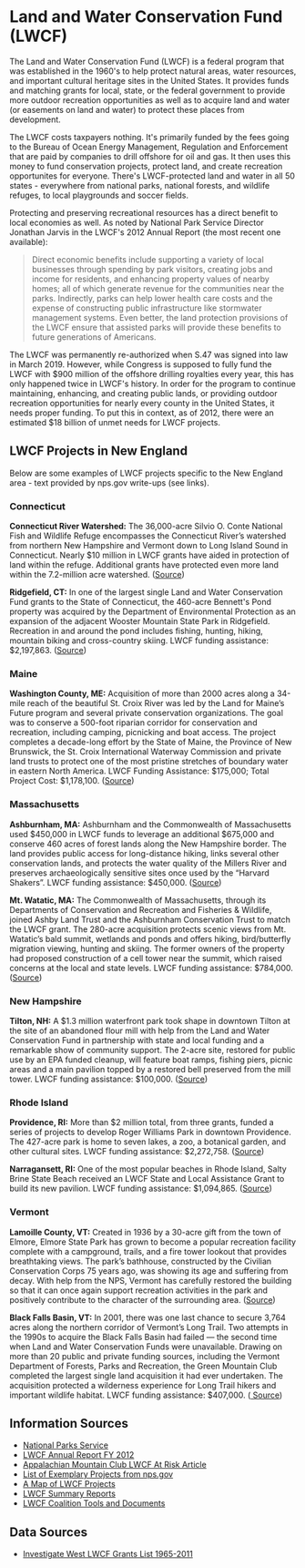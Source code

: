 # Land and Water Conservation Fund (LWCF)

The Land and Water Conservation Fund (LWCF) is a federal program that was established in the 1960's to help protect natural areas, water resources, and important cultural heritage sites in the United States. It provides funds and matching grants for local, state, or the federal government to provide more outdoor recreation opportunities as well as to acquire land and water (or easements on land and water) to protect these places from development.

The LWCF costs taxpayers nothing. It's primarily funded by the fees going to the Bureau of Ocean Energy Management, Regulation and Enforcement that are paid by companies to drill offshore for oil and gas. It then uses this money to fund conservation projects, protect land, and create recreation opportunites for everyone. There's LWCF-protected land and water in all 50 states - everywhere from national parks, national forests, and wildlife refuges, to local playgrounds and soccer fields.

Protecting and preserving recreational resources has a direct benefit to local economies as well. As noted by National Park Service Director Jonathan Jarvis in the LWCF's 2012 Annual Report (the most recent one available):

> Direct economic benefits include supporting a variety of local businesses through spending by park visitors, creating jobs and income for residents, and enhancing property values of nearby homes; all of which generate revenue for the communities near the parks. Indirectly, parks can help lower health care costs and the expense of constructing public infrastructure like stormwater management systems. Even better, the land protection provisions of the LWCF ensure that assisted parks will provide these benefits to future generations of Americans.

<!--
> More American jobs depend on trail sports (768,000) than there are lawyers (728,200) in the U.S. ([LWCF 2012 Annual Report](https://www.nps.gov/subjects/lwcf/upload/LWCF-Annual-Report-2012.pdf))
-->
The LWCF was permanently re-authorized when S.47 was signed into law in March 2019. However, while Congress is supposed to fully fund the LWCF with $900 million of the offshore drilling royalties every year, this has only happened twice in LWCF's history. In order for the program to continue maintaining, enhancing, and creating public lands, or providing outdoor recreation opportunities for nearly every county in the United States, it needs proper funding. To put this in context, as of 2012, there were an estimated $18 billion of unmet needs for LWCF projects.

## LWCF Projects in New England

Below are some examples of LWCF projects specific to the New England area - text provided by nps.gov write-ups (see links).

### Connecticut

**Connecticut River Watershed:** The 36,000-acre Silvio O. Conte National Fish and Wildlife Refuge encompasses the Connecticut River’s watershed from northern New Hampshire and Vermont down to Long Island Sound in Connecticut. Nearly $10 million in LWCF grants have aided in protection of land within the refuge. Additional grants have protected even more land within the 7.2-million acre watershed. (<a href="https://www.outdoors.org/articles/amc-outdoors/this-land-is-your-land" target="_blank">Source</a>)

**Ridgefield, CT:** In one of the largest single Land and Water Conservation Fund grants to the State of Connecticut, the 460-acre Bennett's Pond property was acquired by the Department of Environmental Protection as an expansion of the adjacent Wooster Mountain State Park in Ridgefield. Recreation in and around the pond includes fishing, hunting, hiking, mountain biking and cross-country skiing. LWCF funding assistance: $2,197,863. (<a href="https://www.nps.gov/subjects/lwcf/upload/LWCF_CT.pdf" target="_blank">Source</a>)

### Maine

**Washington County, ME:** Acquisition of more than 2000 acres along a 34-mile reach of the beautiful St. Croix River was led by the Land for Maine’s Future program and several private conservation organizations. The goal was to conserve a 500-foot riparian corridor for conservation and recreation, including camping, picnicking and boat access. The project completes a decade-long effort by the State of Maine, the Province of New Brunswick, the St. Croix International Waterway Commission and private land trusts to protect one of the most pristine stretches of boundary water in eastern North America. LWCF Funding Assistance: $175,000; Total Project Cost: $1,178,100. (<a href="https://www.nps.gov/subjects/lwcf/upload/LWCF_ME.pdf" target="_blank">Source</a>)

### Massachusetts

**Ashburnham, MA:** Ashburnham and the Commonwealth of Massachusetts used $450,000 in LWCF funds to leverage an additional $675,000 and conserve 460 acres of forest lands along the New Hampshire border. The land provides public access for long-distance hiking, links several other conservation lands, and protects the water quality of the Millers River and preserves archaeologically sensitive sites once used by the “Harvard Shakers”. LWCF funding assistance: $450,000. (<a href="https://www.nps.gov/subjects/lwcf/upload/LWCF_MA.pdf" target="_blank">Source</a>)

**Mt. Watatic, MA:** The Commonwealth of Massachusetts, through its Departments of Conservation and Recreation and Fisheries & Wildlife, joined Ashby Land Trust and the Ashburnham Conservation Trust to match the LWCF grant. The 280-acre acquisition protects scenic views from Mt. Watatic’s bald summit, wetlands and ponds and offers hiking, bird/butterfly migration viewing, hunting and skiing. The former owners of the property had proposed construction of a cell tower near the summit, which raised concerns at the local and state levels. LWCF funding assistance: $784,000. (<a href="https://www.nps.gov/subjects/lwcf/upload/LWCF_MA.pdf" target="_blank">Source</a>)

### New Hampshire

**Tilton, NH:** A $1.3 million waterfront park took shape in downtown Tilton at the site of an abandoned flour mill with help from the Land and Water Conservation Fund in partnership with state and local funding and a remarkable show of community support. The 2-acre site, restored for public use by an EPA funded cleanup, will feature boat ramps, fishing piers, picnic areas and a main pavilion topped by a restored bell preserved from the mill tower. LWCF funding assistance: $100,000. (<a href="https://www.nps.gov/subjects/lwcf/upload/LWCF_NH.pdf" target="_blank">Source</a>)


### Rhode Island

**Providence, RI:** More than $2 million total, from three grants, funded a series of projects to develop Roger Williams Park in downtown Providence. The 427-acre park is home to seven lakes, a zoo, a botanical garden, and other cultural sites. LWCF funding assistance: $2,272,758. (<a href="https://www.outdoors.org/articles/amc-outdoors/this-land-is-your-land" target="_blank">Source</a>)

**Narragansett, RI:** One of the most popular beaches in Rhode Island, Salty Brine State Beach received an LWCF State and Local Assistance Grant to build its new pavilion. LWCF funding assistance: $1,094,865. (<a href="https://static1.squarespace.com/static/58a60299ff7c508c3c05f2e1/t/5908c743e3df284d84bec1c7/1493747550938/LWCF_50thAnniversaryReport_FINAL.pdf" target="_blank">Source</a>)

### Vermont

**Lamoille County, VT:** Created in 1936 by a 30-acre gift from the town of Elmore, Elmore State Park has grown to become a popular recreation facility complete with a campground, trails, and a fire tower lookout that provides breathtaking views. The park’s bathhouse, constructed by the Civilian Conservation Corps 75 years ago, was showing its age and suffering from decay. With help from the NPS, Vermont has carefully restored the building so that it can once again support recreation activities in the park and positively contribute to the character of the surrounding area. (<a href="https://www.nps.gov/subjects/lwcf/upload/LWCF-Annual-Report-2012.pdf" target="_blank">Source</a>)

**Black Falls Basin, VT:** In 2001, there was one last chance to secure 3,764 acres along the northern corridor of Vermont’s Long Trail. Two attempts in the 1990s to acquire the Black Falls Basin had failed — the second time when Land and Water Conservation Funds were unavailable. Drawing on more than 20 public and private funding sources, including the Vermont Department of Forests, Parks and Recreation, the Green Mountain Club completed the largest single land acquisition it had ever undertaken. The acquisition protected a wilderness experience for Long Trail hikers and important wildlife habitat. LWCF funding assistance: $407,000. (<a href="https://www.nps.gov/subjects/lwcf/upload/LWCF_VT.pdf" target="_blank"> Source</a>)


## Information Sources

- <a href="https://www.nps.gov/subjects/lwcf/index.htm" target="_blank">National Parks Service</a>
- <a href="https://www.nps.gov/subjects/lwcf/upload/LWCF-Annual-Report-2012.pdf" target="_blank">LWCF Annual Report FY 2012</a>
- <a href="https://www.outdoors.org/articles/amc-outdoors/this-land-is-your-land" target="_blank">Appalachian Mountain Club LWCF At Risk Article</a>
- <a href="https://www.nps.gov/subjects/lwcf/exemplary-projects.htm" target="_blank">List of Exemplary Projects from nps.gov</a>
- <a href="https://wilderness.org/mapping-land-and-water-conservation-fund-lwcf" target="_blank">A Map of LWCF Projects</a>
- <a href="https://waso-lwcf.ncrc.nps.gov/public/index.cfm" target="_blank">LWCF Summary Reports</a>
- <a href="https://www.lwcfcoalition.com/tools/" target="_blank">LWCF Coalition Tools and Documents</a>

## Data Sources

- <a href="http://www.invw.org/2012/06/11/lwcf-grants-database-1283/" target="_blank">Investigate West LWCF Grants List 1965-2011</a>
